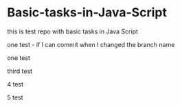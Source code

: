 # Basic-tasks-in-Java-Script

this is test repo with basic tasks in Java Script

one test - if I can commit when I changed the branch name

one test

third test

4 test

5 test